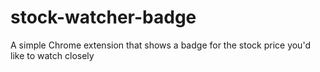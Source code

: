 # stock-watcher-badge
A simple Chrome extension that shows a badge for the stock price you'd like to watch closely
